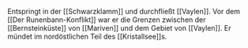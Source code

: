 Entspringt in der [[Schwarzklamm]] und durchfließt [[Vaylen]]. Vor dem [[Der Runenbann-Konflikt]] war er die Grenzen zwischen der [[Bernsteinküste]] von [[Mariven]] und dem Gebiet von [[Vaylen]]. Er mündet im nordöstlichen Teil des [[Kristallsee]]s.